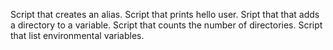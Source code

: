 Script that creates an alias.
Script that prints hello user.
Sript that that adds a directory to a variable.
Script that counts the number of directories.
Script that list environmental variables.
